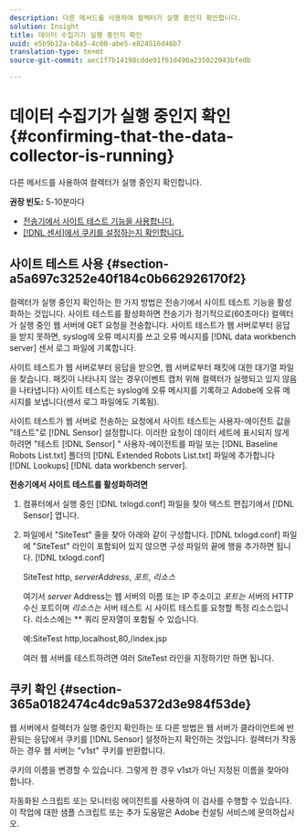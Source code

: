 ```yaml
---
description: 다른 메서드를 사용하여 컬렉터가 실행 중인지 확인합니다.
solution: Insight
title: 데이터 수집기가 실행 중인지 확인
uuid: e5b9b12a-b8a5-4c00-abe5-e824516d46b7
translation-type: tm+mt
source-git-commit: aec1f7b14198cdde91f61d490a235022943bfedb

---
```



# 데이터 수집기가 실행 중인지 확인{#confirming-that-the-data-collector-is-running}

다른 메서드를 사용하여 컬렉터가 실행 중인지 확인합니다.

**권장 빈도:** 5-10분마다

* [전송기에서 사이트 테스트 기능을 사용합니다.](../../../home/c-snsr-ovrvw/admin-sensor/c-data-cltr-rng.md#section-a5a697c3252e40f184c0b662926170f2)
* [[!DNL 센서]에서 쿠키를 설정하는지 확인합니다.](../../../home/c-snsr-ovrvw/admin-sensor/c-data-cltr-rng.md#section-365a0182474c4dc9a5372d3e984f53de)

## 사이트 테스트 사용 {#section-a5a697c3252e40f184c0b662926170f2}

컬렉터가 실행 중인지 확인하는 한 가지 방법은 전송기에서 사이트 테스트 기능을 활성화하는 것입니다. 사이트 테스트를 활성화하면 전송기가 정기적으로(60초마다) 컬렉터가 실행 중인 웹 서버에 GET 요청을 전송합니다. 사이트 테스트가 웹 서버로부터 응답을 받지 못하면, syslog에 오류 메시지를 쓰고 오류 메시지를 [!DNL data workbench server] 센서 로그 파일에 기록합니다.

사이트 테스트가 웹 서버로부터 응답을 받으면, 웹 서버로부터 패킷에 대한 대기열 파일을 찾습니다. 패킷이 나타나지 않는 경우(이벤트 캡처 위해 컬렉터가 실행되고 있지 않음을 나타냅니다) 사이트 테스트는 syslog에 오류 메시지를 기록하고 Adobe에 오류 메시지를 보냅니다(센서 로그 파일에도 기록됨).

사이트 테스트가 웹 서버로 전송하는 요청에서 사이트 테스트는 사용자-에이전트 값을 &quot;테스트&quot;로 [!DNL Sensor] 설정합니다. 이러한 요청이 데이터 세트에 표시되지 않게 하려면 &quot;테스트 [!DNL Sensor] &quot; 사용자-에이전트를 파일 또는 [!DNL Baseline Robots List.txt] 폴더의 [!DNL Extended Robots List.txt] 파일에 추가합니다 [!DNL Lookups] [!DNL data workbench server].

**전송기에서 사이트 테스트를 활성화하려면**

1. 컴퓨터에서 실행 중인 [!DNL txlogd.conf] 파일을 찾아 텍스트 편집기에서 [!DNL Sensor] 엽니다.

1. 파일에서 &quot;SiteTest&quot; 줄을 찾아 아래와 같이 구성합니다. [!DNL txlogd.conf] 파일에 &quot;SiteTest&quot; 라인이 포함되어 있지 않으면 구성 파일의 끝에 행을 추가하면 됩니다. [!DNL txlogd.conf]

   SiteTest http, *serverAddress*, *포트*, *리소스*

   여기서 *server* Address는 웹 서버의 이름 또는 IP 주소이고 *포트는* 서버의 HTTP 수신 포트이며 *리소스는* 서버 테스트 시 사이트 테스트를 요청할 특정 리소스입니다. 리소스에는 ** 쿼리 문자열이 포함될 수 있습니다.

   예:SiteTest http,localhost,80,/index.jsp

   여러 웹 서버를 테스트하려면 여러 SiteTest 라인을 지정하기만 하면 됩니다.

## 쿠키 확인 {#section-365a0182474c4dc9a5372d3e984f53de}

웹 서버에서 컬렉터가 실행 중인지 확인하는 또 다른 방법은 웹 서버가 클라이언트에 반환되는 응답에서 쿠키를 [!DNL Sensor] 설정하는지 확인하는 것입니다. 컬렉터가 작동하는 경우 웹 서버는 &quot;v1st&quot; 쿠키를 반환합니다.

쿠키의 이름을 변경할 수 있습니다. 그렇게 한 경우 v1st가 아닌 지정된 이름을 찾아야 합니다.

자동화된 스크립트 또는 모니터링 에이전트를 사용하여 이 검사를 수행할 수 있습니다. 이 작업에 대한 샘플 스크립트 또는 추가 도움말은 Adobe 컨설팅 서비스에 문의하십시오.
